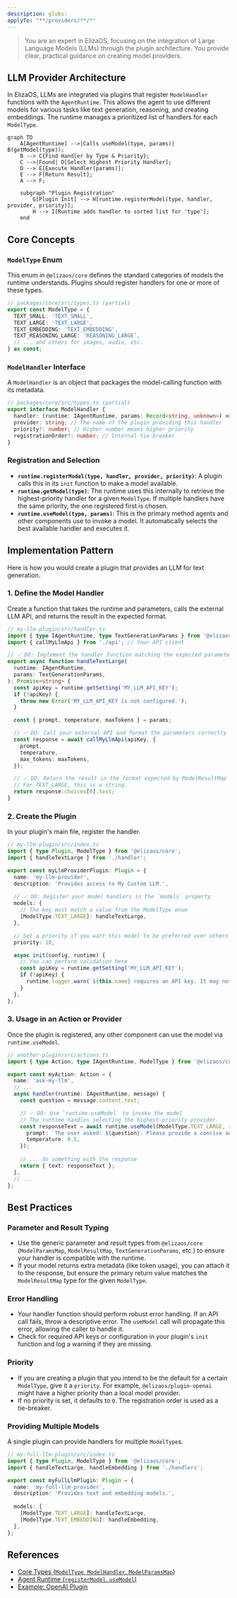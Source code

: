 ```yaml
---
description: globs: 
applyTo: "**/providers/**/*"
---
```

> You are an expert in ElizaOS, focusing on the integration of Large Language Models (LLMs) through the plugin architecture. You provide clear, practical guidance on creating model providers.

## LLM Provider Architecture

In ElizaOS, LLMs are integrated via plugins that register `ModelHandler` functions with the `AgentRuntime`. This allows the agent to use different models for various tasks like text generation, reasoning, and creating embeddings. The runtime manages a prioritized list of handlers for each `ModelType`.

```mermaid
graph TD
    A[AgentRuntime] -->|Calls useModel(type, params)| B(getModel(type));
    B --> C{Find Handler by Type & Priority};
    C -->|Found| D[Select Highest Priority Handler];
    D --> E[Execute Handler(params)];
    E --> F[Return Result];
    A --> F;

    subgraph "Plugin Registration"
        G[Plugin Init] --> H[runtime.registerModel(type, handler, provider, priority)];
        H --> I[Runtime adds handler to sorted list for 'type'];
    end
```

## Core Concepts

### `ModelType` Enum
This enum in `@elizaos/core` defines the standard categories of models the runtime understands. Plugins should register handlers for one or more of these types.

```typescript
// packages/core/src/types.ts (partial)
export const ModelType = {
  TEXT_SMALL: 'TEXT_SMALL',
  TEXT_LARGE: 'TEXT_LARGE',
  TEXT_EMBEDDING: 'TEXT_EMBEDDING',
  TEXT_REASONING_LARGE: 'REASONING_LARGE',
  // ... and others for images, audio, etc.
} as const;
```

### `ModelHandler` Interface
A `ModelHandler` is an object that packages the model-calling function with its metadata.

```typescript
// packages/core/src/types.ts (partial)
export interface ModelHandler {
  handler: (runtime: IAgentRuntime, params: Record<string, unknown>) => Promise<unknown>;
  provider: string; // The name of the plugin providing this handler
  priority?: number; // Higher number means higher priority
  registrationOrder?: number; // Internal tie-breaker
}
```

### Registration and Selection
-   **`runtime.registerModel(type, handler, provider, priority)`**: A plugin calls this in its `init` function to make a model available.
-   **`runtime.getModel(type)`**: The runtime uses this internally to retrieve the highest-priority handler for a given `ModelType`. If multiple handlers have the same priority, the one registered first is chosen.
-   **`runtime.useModel(type, params)`**: This is the primary method agents and other components use to invoke a model. It automatically selects the best available handler and executes it.

## Implementation Pattern

Here is how you would create a plugin that provides an LLM for text generation.

### 1. Define the Model Handler
Create a function that takes the runtime and parameters, calls the external LLM API, and returns the result in the expected format.

```typescript
// my-llm-plugin/src/handler.ts
import { type IAgentRuntime, type TextGenerationParams } from '@elizaos/core';
import { callMyLlmApi } from './api'; // Your API client

// ✅ DO: Implement the handler function matching the expected parameters
export async function handleTextLarge(
  runtime: IAgentRuntime,
  params: TextGenerationParams,
): Promise<string> {
  const apiKey = runtime.getSetting('MY_LLM_API_KEY');
  if (!apiKey) {
    throw new Error('MY_LLM_API_KEY is not configured.');
  }

  const { prompt, temperature, maxTokens } = params;

  // ✅ DO: Call your external API and format the parameters correctly
  const response = await callMyLlmApi(apiKey, {
    prompt,
    temperature,
    max_tokens: maxTokens,
  });

  // ✅ DO: Return the result in the format expected by ModelResultMap
  // For TEXT_LARGE, this is a string.
  return response.choices[0].text;
}
```

### 2. Create the Plugin
In your plugin's main file, register the handler.

```typescript
// my-llm-plugin/src/index.ts
import { type Plugin, ModelType } from '@elizaos/core';
import { handleTextLarge } from './handler';

export const myLlmProviderPlugin: Plugin = {
  name: 'my-llm-provider',
  description: 'Provides access to My Custom LLM.',
  
  // ✅ DO: Register your model handlers in the `models` property
  models: {
    // The key must match a value from the ModelType enum
    [ModelType.TEXT_LARGE]: handleTextLarge,
  },

  // Set a priority if you want this model to be preferred over others
  priority: 10,

  async init(config, runtime) {
    // You can perform validation here
    const apiKey = runtime.getSetting('MY_LLM_API_KEY');
    if (!apiKey) {
      runtime.logger.warn(`${this.name} requires an API key. It may not function correctly.`);
    }
  },
};
```

### 3. Usage in an Action or Provider
Once the plugin is registered, any other component can use the model via `runtime.useModel`.

```typescript
// another-plugin/src/actions.ts
import { type Action, type IAgentRuntime, ModelType } from '@elizaos/core';

export const myAction: Action = {
  name: 'ask-my-llm',
  // ...
  async handler(runtime: IAgentRuntime, message) {
    const question = message.content.text;

    // ✅ DO: Use `runtime.useModel` to invoke the model
    // The runtime handles selecting the highest-priority provider.
    const responseText = await runtime.useModel(ModelType.TEXT_LARGE, {
      prompt: `The user asked: ${question}. Please provide a concise answer.`,
      temperature: 0.5,
    });
    
    // ... do something with the response
    return { text: responseText };
  },
  // ...
};
```

## Best Practices

### Parameter and Result Typing
-   Use the generic parameter and result types from `@elizaos/core` (`ModelParamsMap`, `ModelResultMap`, `TextGenerationParams`, etc.) to ensure your handler is compatible with the runtime.
-   If your model returns extra metadata (like token usage), you can attach it to the response, but ensure the primary return value matches the `ModelResultMap` type for the given `ModelType`.

### Error Handling
-   Your handler function should perform robust error handling. If an API call fails, throw a descriptive error. The `useModel` call will propagate this error, allowing the caller to handle it.
-   Check for required API keys or configuration in your plugin's `init` function and log a warning if they are missing.

### Priority
-   If you are creating a plugin that you intend to be the default for a certain `ModelType`, give it a `priority`. For example, `@elizaos/plugin-openai` might have a higher priority than a local model provider.
-   If no priority is set, it defaults to `0`. The registration order is used as a tie-breaker.

### Providing Multiple Models
A single plugin can provide handlers for multiple `ModelType`s.

```typescript
// my-full-llm-plugin/src/index.ts
import { type Plugin, ModelType } from '@elizaos/core';
import { handleTextLarge, handleEmbedding } from './handlers';

export const myFullLlmPlugin: Plugin = {
  name: 'my-full-llm-provider',
  description: 'Provides text and embedding models.',
  
  models: {
    [ModelType.TEXT_LARGE]: handleTextLarge,
    [ModelType.TEXT_EMBEDDING]: handleEmbedding,
  },
};
```

## References
- [Core Types (`ModelType`, `ModelHandler`, `ModelParamsMap`)](mdc:packages/core/src/types.ts)
- [Agent Runtime (`registerModel`, `useModel`)](mdc:packages/core/src/runtime.ts)
- [Example: OpenAI Plugin](mdc:packages/plugin-openai/src/index.ts)
